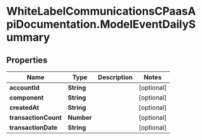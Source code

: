 # WhiteLabelCommunicationsCPaasApiDocumentation.ModelEventDailySummary

## Properties

Name | Type | Description | Notes
------------ | ------------- | ------------- | -------------
**accountId** | **String** |  | [optional] 
**component** | **String** |  | [optional] 
**createdAt** | **String** |  | [optional] 
**transactionCount** | **Number** |  | [optional] 
**transactionDate** | **String** |  | [optional] 


